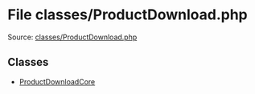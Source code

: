 File classes/ProductDownload.php
=========

Source: [classes/ProductDownload.php](https://github.com/PrestaShop/PrestaShop/blob/1.5.6.0/classes/ProductDownload.php)


Classes
-------

* [ProductDownloadCore](class.ProductDownloadCore.md)

